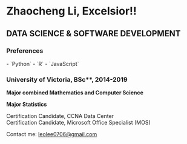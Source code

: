 <h1>Zhaocheng Li, Excelsior!!</h1>

<h2>DATA SCIENCE & SOFTWARE DEVELOPMENT</h2>

<h3>Preferences</h3>
- `Python`
- `R`
- `JavaScript`
  
<h3>University of Victoria, BSc**, 2014-2019</h3>

**Major combined Mathematics and Computer Science**

**Major Statistics**

Certification Candidate, CCNA Data Center<br/>
Certification Candidate, Microsoft Office Specialist (MOS)

Contact me: leolee0706@gmail.com
